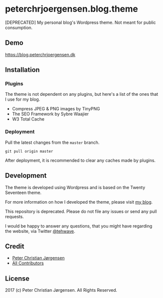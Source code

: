 # peterchrjoergensen.blog.theme

[DEPRECATED] My personal blog's Wordpress theme. Not meant for public consumption.

## Demo

https://blog.peterchrjoergensen.dk

## Installation

### Plugins

The theme is not dependent on any plugins, but here's a list of the ones that I use for my blog.

- Compress JPEG & PNG images by TinyPNG
- The SEO Framework by Sybre Waajier
- W3 Total Cache

### Deployment

Pull the latest changes from the `master` branch.

```
git pull origin master
```

After deployment, it is recommended to clear any caches made by plugins.

## Development

The theme is developed using Wordpress and is based on the Twenty Seventeen theme.

For more information on how I developed the theme, please visit [my blog](https://blog.peterchrjoergensen.dk).

This repository is deprecated. Please do not file any issues or send any pull requests.

I would be happy to answer any questions, that you might have regarding the website, via Twitter [@tehwave](https://twitter.com/tehwave).

## Credit

- [Peter Christian Jørgensen](https://github.com/tehwave)
- [All Contributors](../../contributors)

## License

2017 (c) Peter Christian Jørgensen. All Rights Reserved.

